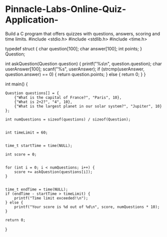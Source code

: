 # Pinnacle-Labs-Online-Quiz-Application-
Build a C program that offers quizzes with questions, answers, scoring and time limits.
#include <stdio.h>
#include <stdlib.h>
#include <time.h>


typedef struct {
    char question[100];
    char answer[100];
    int points;
} Question;


int askQuestion(Question question) {
    printf("%s\n", question.question);
    char userAnswer[100];
    scanf("%s", userAnswer);
    if (strcmp(userAnswer, question.answer) == 0) {
        return question.points;
    } else {
        return 0;
    }
}

int main() {
    
    Question questions[] = {
        {"What is the capital of France?", "Paris", 10},
        {"What is 2+2?", "4", 10},
        {"What is the largest planet in our solar system?", "Jupiter", 10}
    };

    int numQuestions = sizeof(questions) / sizeof(Question);

    
    int timeLimit = 60; 

    
    time_t startTime = time(NULL);

    int score = 0;

    
    for (int i = 0; i < numQuestions; i++) {
        score += askQuestion(questions[i]);
    }

    
    time_t endTime = time(NULL);
    if (endTime - startTime > timeLimit) {
        printf("Time limit exceeded!\n");
    } else {
        printf("Your score is %d out of %d\n", score, numQuestions * 10);
    }

    return 0;
}
